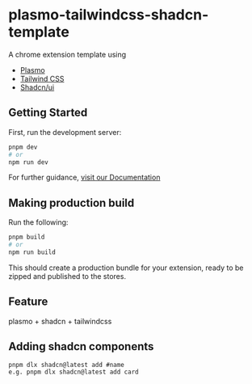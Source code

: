 # plasmo-tailwindcss-shadcn-template

A chrome extension template using
- [Plasmo](https://docs.plasmo.com/)
- [Tailwind CSS](https://tailwindcss.com/)
- [Shadcn/ui](https://ui.shadcn.com/)

## Getting Started

First, run the development server:

```bash
pnpm dev
# or
npm run dev
```

For further guidance, [visit our Documentation](https://docs.plasmo.com/)

## Making production build

Run the following:

```bash
pnpm build
# or
npm run build
```

This should create a production bundle for your extension, ready to be zipped and published to the stores.

## Feature

plasmo + shadcn + tailwindcss

## Adding shadcn components

```
pnpm dlx shadcn@latest add #name
e.g. pnpm dlx shadcn@latest add card
```
